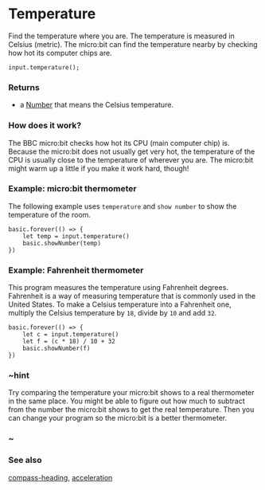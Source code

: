 # Temperature

Find the temperature where you are. The temperature is measured in Celsius (metric).
The micro:bit can find the temperature nearby by checking how hot its computer chips are.

```sig
input.temperature();
```

### Returns

* a [Number](/reference/types/number) that means the Celsius temperature.

### How does it work?

The BBC micro:bit checks how hot its CPU (main computer chip) is.
Because the micro:bit does not usually get very hot, the temperature of the CPU
is usually close to the temperature of wherever you are.
The micro:bit might warm up a little if you make it work hard, though!

### Example: micro:bit thermometer

The following example uses `temperature` and `show number` to show the temperature of the room.

```blocks
basic.forever(() => {
    let temp = input.temperature()
    basic.showNumber(temp)
})
```
### Example: Fahrenheit thermometer

This program measures the temperature using Fahrenheit degrees.
Fahrenheit is a way of measuring temperature that is commonly used in the United States.
To make a Celsius temperature into a Fahrenheit one, multiply the Celsius temperature by
``18``, divide by ``10`` and add ``32``.

```blocks
basic.forever(() => {
    let c = input.temperature()
    let f = (c * 18) / 10 + 32
    basic.showNumber(f)
})
```

### ~hint

Try comparing the temperature your micro:bit shows to a real thermometer in the same place.
You might be able to figure out how much to subtract from the number the micro:bit
shows to get the real temperature. Then you can change your program so the micro:bit is a 
better thermometer.

### ~

### See also

[compass-heading](/reference/input/compass-heading), [acceleration](/reference/input/acceleration)

